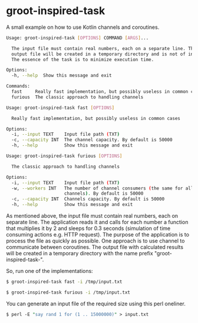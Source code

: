# groot-inspired-task
A small example on how to use Kotlin channels and coroutines.
```bash
Usage: groot-inspired-task [OPTIONS] COMMAND [ARGS]...

  The input file must contain real numbers, each on a separate line. The
  output file will be created in a temporary directory and is not of interest.
  The essence of the task is to minimize execution time.

Options:
  -h, --help  Show this message and exit

Commands:
  fast     Really fast implementation, but possibly useless in common cases
  furious  The classic approach to handling channels
```

```bash
Usage: groot-inspired-task fast [OPTIONS]

  Really fast implementation, but possibly useless in common cases

Options:
  -i, --input TEXT    Input file path (TXT)
  -c, --capacity INT  The channel capacity. By default is 50000
  -h, --help          Show this message and exit
```

```bash
Usage: groot-inspired-task furious [OPTIONS]

  The classic approach to handling channels

Options:
  -i, --input TEXT    Input file path (TXT)
  -w, --workers INT   The number of channel consumers (the same for all
                      channels). By default is 50000
  -c, --capacity INT  Channels capacity. By default is 50000
  -h, --help          Show this message and exit
```

As mentioned above, the input file must contain real numbers, each on separate line. The application reads it and calls for each number a function that multiplies it by 2 and sleeps for 0.3 seconds (simulation of time consuming actions e.g. HTTP request). The purpose of the application is to process the file as quickly as possible. One approach is to use channel to communicate between coroutines. The output file with calculated results will be created in a temporary directory with the name prefix "groot-inspired-task-".

So, run one of the implementations:
```bash
$ groot-inspired-task fast -i /tmp/input.txt
```
```bash
$ groot-inspired-task furious -i /tmp/input.txt
```

You can generate an input file of the required size using this perl oneliner.
```perl
$ perl -E "say rand 1 for (1 .. 15000000)" > input.txt
```
